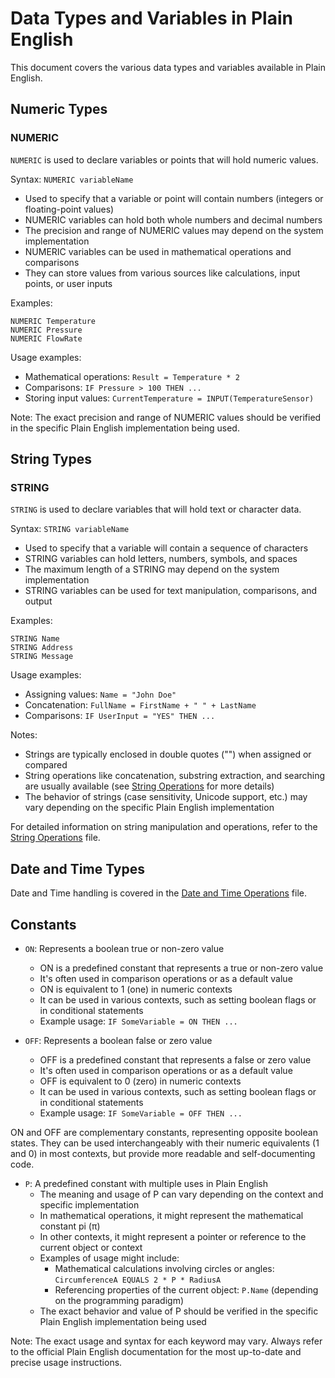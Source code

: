 # Data Types and Variables in Plain English

This document covers the various data types and variables available in Plain English.

## Numeric Types

### NUMERIC

`NUMERIC` is used to declare variables or points that will hold numeric values.

Syntax: `NUMERIC variableName`

- Used to specify that a variable or point will contain numbers (integers or floating-point values)
- NUMERIC variables can hold both whole numbers and decimal numbers
- The precision and range of NUMERIC values may depend on the system implementation
- NUMERIC variables can be used in mathematical operations and comparisons
- They can store values from various sources like calculations, input points, or user inputs

Examples:
```plainenglish
NUMERIC Temperature
NUMERIC Pressure
NUMERIC FlowRate
```

Usage examples:
- Mathematical operations: `Result = Temperature * 2`
- Comparisons: `IF Pressure > 100 THEN ...`
- Storing input values: `CurrentTemperature = INPUT(TemperatureSensor)`

Note: The exact precision and range of NUMERIC values should be verified in the specific Plain English implementation being used.

## String Types

### STRING

`STRING` is used to declare variables that will hold text or character data.

Syntax: `STRING variableName`

- Used to specify that a variable will contain a sequence of characters
- STRING variables can hold letters, numbers, symbols, and spaces
- The maximum length of a STRING may depend on the system implementation
- STRING variables can be used for text manipulation, comparisons, and output

Examples:
```plainenglish
STRING Name
STRING Address
STRING Message
```

Usage examples:
- Assigning values: `Name = "John Doe"`
- Concatenation: `FullName = FirstName + " " + LastName`
- Comparisons: `IF UserInput = "YES" THEN ...`

Notes:
- Strings are typically enclosed in double quotes ("") when assigned or compared
- String operations like concatenation, substring extraction, and searching are usually available (see [String Operations](Operations/StringOperations.md) for more details)
- The behavior of strings (case sensitivity, Unicode support, etc.) may vary depending on the specific Plain English implementation

For detailed information on string manipulation and operations, refer to the [String Operations](Operations/StringOperations.md) file.

## Date and Time Types

Date and Time handling is covered in the [Date and Time Operations](Operations/DateTimeOperations.md) file.

## Constants

- `ON`: Represents a boolean true or non-zero value
  - ON is a predefined constant that represents a true or non-zero value
  - It's often used in comparison operations or as a default value
  - ON is equivalent to 1 (one) in numeric contexts
  - It can be used in various contexts, such as setting boolean flags or in conditional statements
  - Example usage: `IF SomeVariable = ON THEN ...`

- `OFF`: Represents a boolean false or zero value
  - OFF is a predefined constant that represents a false or zero value
  - It's often used in comparison operations or as a default value
  - OFF is equivalent to 0 (zero) in numeric contexts
  - It can be used in various contexts, such as setting boolean flags or in conditional statements
  - Example usage: `IF SomeVariable = OFF THEN ...`

ON and OFF are complementary constants, representing opposite boolean states. They can be used interchangeably with their numeric equivalents (1 and 0) in most contexts, but provide more readable and self-documenting code.

- `P`: A predefined constant with multiple uses in Plain English
  - The meaning and usage of P can vary depending on the context and specific implementation
  - In mathematical operations, it might represent the mathematical constant pi (π)
  - In other contexts, it might represent a pointer or reference to the current object or context
  - Examples of usage might include:
    - Mathematical calculations involving circles or angles: `CircumferenceA EQUALS 2 * P * RadiusA`
    - Referencing properties of the current object: `P.Name` (depending on the programming paradigm)
  - The exact behavior and value of P should be verified in the specific Plain English implementation being used

Note: The exact usage and syntax for each keyword may vary. Always refer to the official Plain English documentation for the most up-to-date and precise usage instructions.